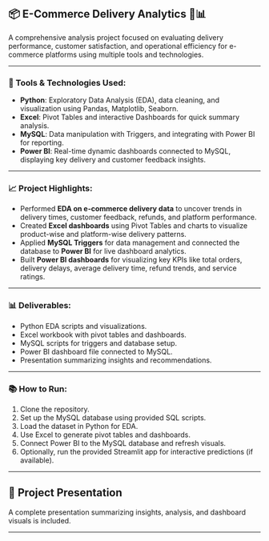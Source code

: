
## 📦 E-Commerce Delivery Analytics 🚚📊

A comprehensive analysis project focused on evaluating delivery performance, customer satisfaction, and operational efficiency for e-commerce platforms using multiple tools and technologies.

---

### 📌 Tools & Technologies Used:

- **Python**: Exploratory Data Analysis (EDA), data cleaning, and visualization using Pandas, Matplotlib, Seaborn.
- **Excel**: Pivot Tables and interactive Dashboards for quick summary analysis.
- **MySQL**: Data manipulation with Triggers, and integrating with Power BI for reporting.
- **Power BI**: Real-time dynamic dashboards connected to MySQL, displaying key delivery and customer feedback insights.

---

### 📈 Project Highlights:

- Performed **EDA on e-commerce delivery data** to uncover trends in delivery times, customer feedback, refunds, and platform performance.
- Created **Excel dashboards** using Pivot Tables and charts to visualize product-wise and platform-wise delivery patterns.
- Applied **MySQL Triggers** for data management and connected the database to **Power BI** for live dashboard analytics.
- Built **Power BI dashboards** for visualizing key KPIs like total orders, delivery delays, average delivery time, refund trends, and service ratings.

---

### 📊 Deliverables:

- Python EDA scripts and visualizations.
- Excel workbook with pivot tables and dashboards.
- MySQL scripts for triggers and database setup.
- Power BI dashboard file connected to MySQL.
- Presentation summarizing insights and recommendations.

---

### 📚 How to Run:

1. Clone the repository.
2. Set up the MySQL database using provided SQL scripts.
3. Load the dataset in Python for EDA.
4. Use Excel to generate pivot tables and dashboards.
5. Connect Power BI to the MySQL database and refresh visuals.
6. Optionally, run the provided Streamlit app for interactive predictions (if available).

---

## 📌 Project Presentation

A complete presentation summarizing insights, analysis, and dashboard visuals is included.

---
